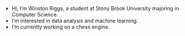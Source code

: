 - Hi, I’m Winston Riggs, a student at Stony Brook University majoring in Computer Science.
- I’m interested in data analysis and machine learning. 
- I’m currently working on a chess engine.

<!---
wriggs12/wriggs12 is a ✨ special ✨ repository because its `README.md` (this file) appears on your GitHub profile.
You can click the Preview link to take a look at your changes.
--->
